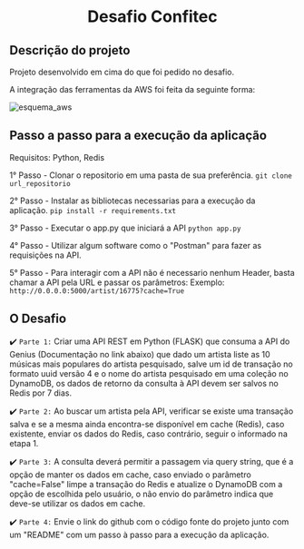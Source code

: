 <h1 align="center"> Desafio Confitec</h1>

## Descrição do projeto 

<p align="justify">
Projeto desenvolvido em cima do que foi pedido no desafio.

A integração das ferramentas da AWS foi feita da seguinte forma:


![esquema_aws](https://user-images.githubusercontent.com/69823706/192107348-b42ee4ad-515a-4b87-b8cf-afe12dd9a34c.png)
</p>

## Passo a passo para a execução da aplicação

Requisitos: 
Python,
Redis

1° Passo - Clonar o repositorio em uma pasta de sua preferência.
```git clone url_repositorio```

2° Passo - Instalar as bibliotecas necessarias para a execução da aplicação.
```pip install -r requirements.txt```

3° Passo - Executar o app.py que iniciará a API
```python app.py```

4° Passo - Utilizar algum software como o "Postman" para fazer as requisições na API.

5° Passo - Para interagir com a API não é necessario nenhum Header, basta chamar a API pela URL e passar os parâmetros:
Exemplo: 
```http://0.0.0.0:5000/artist/16775?cache=True```


## O Desafio 

:heavy_check_mark: `Parte 1:` Criar uma API REST em Python (FLASK) que consuma a API do Genius 
(Documentação no link abaixo) que dado um artista liste as 10 músicas mais populares 
do artista pesquisado, salve um id de transação no formato uuid versão 4 e o nome do 
artista pesquisado em uma coleção no DynamoDB, os dados de retorno da 
consulta à API devem ser salvos no Redis por 7 dias.

:heavy_check_mark: `Parte 2:` Ao buscar um artista pela API, verificar se existe uma transação salva e se a mesma 
ainda encontra-se disponível em cache (Redis), caso existente, enviar os dados do Redis, 
caso contrário, seguir o informado na etapa 1.

:heavy_check_mark: `Parte 3:` A consulta deverá permitir a passagem via query string, que é a opção de manter os dados 
em cache, caso enviado o parâmetro "cache=False" limpe a transação do Redis e 
atualize o DynamoDB com a opção de escolhida pelo usuário, o não envio do 
parâmetro indica que deve-se utilizar os dados em cache.

:heavy_check_mark: `Parte 4:` Envie o link do github com o código fonte do projeto junto com um "README" com 
um passo à passo para a execução da aplicação.
